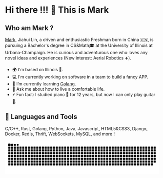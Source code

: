 # Hi there !!! 👋 This is Mark

## Who am Mark ?

[Mark](https://bigwaven9.github.io/), Jiahui Lin, a driven and enthusiastic Freshman born in China 🇨🇳, is pursuing a Bachelor's degree in CS&Math🎓 at the University of Illinois at Urbana-Champaign. He is curious and adventurous one who loves any novel ideas and experiences (New interest: Aerial Robotics ✈️).

- 🌍 I'm based on Illinois 🌽.
- 💻 I'm currently working on software in a team to build a fancy APP.
- 🌱 I’m currently learning [Golang](https://go.dev/).
- 💬 Ask me about how to live a comfortable life.
- ⚡ Fun fact: I studied piano 🎹 for 12 years, but now I can only play guitar 🎸.


## 🚀 Languages and Tools

C/C++, Rust, Golang, Python, Java, Javascript, HTML5&CSS3, Django, Docker, Redis, Thrift, WebSockets, MySQL, and more !
<!-- 
## 📚 My LeetCode Stats:

![Leetcode Stats](https://leetcard.jacoblin.cool/Bigwaven_?ext=contest&border=0&radius=30) -->

![alt text](/images/github-contribution-grid-snake.svg "Snake")
